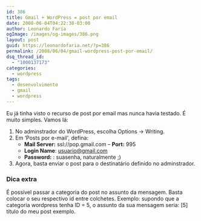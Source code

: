 ```yaml
---
id: 386
title: Gmail + WordPress = post por email
date: 2008-06-04T04:22:38-03:00
author: Leonardo Faria
ogImage: /images/og-images/386.png
layout: post
guid: https://leonardofaria.net/?p=386
permalink: /2008/06/04/gmail-wordpress-post-por-email/
dsq_thread_id:
  - "1000137173"
categories:
  - wordpress
tags:
  - desenvolvimento
  - gmail
  - wordpress
---
```

Eu já tinha visto o recurso de post por email mas nunca havia testado. É muito simples. Vamos lá:

  1. No adminstrador do WordPress, escolha Options -> Writing.
  2. Em &#8216;Posts por e-mail', defina: 
      * **Mail Server:** ssl://pop.gmail.com – **Port:** 995
      * **Login Name**: usuario@gmail.com
      * **Password:** : suasenha, naturalmente ;)
  3. Agora, basta enviar o post para o destinatário definido no adminstrador.

### Dica extra

É possível passar a categoria do post no assunto da mensagem. Basta colocar o seu respectivo id entre colchetes. Exemplo: supondo que a categoria wordpress tenha ID = 5, o assunto da sua mensagem seria: [5] título do meu post exemplo.
